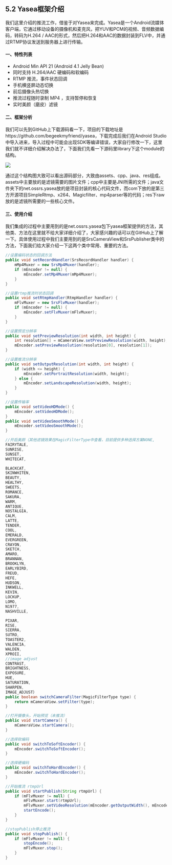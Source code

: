 ## 5.2 Yasea框架介绍

我们这里介绍的推流工作，借鉴于对Yasea来完成。Yasea是一个Android流媒体客户端，它通过移动设备的摄像机和麦克风，把YUV和PCM的视频、音频数据编码，转码为H.264 / AAC的形式，然后把H.264和AAC的数据封装到FLV中，并通过RTMP协议发送到服务器上进行传输。

#### 一、特性列表

* Android Min API 21 \(Android 4.1 Jelly Bean\)
* 同时支持 H.264/AAC 硬编码和软编码
* RTMP 推流，事件状态回调
* 手机横竖屏动态切换
* 前后摄像头热切换
* 推流过程随时录制 MP4 ，支持暂停和恢复
* 实时美颜（磨皮）滤镜

#### 二、框架分析

我们可以先到GitHub上下载源码看一下，项目的下载地址是https://github.com/begeekmyfriend/yasea，下载完成后我们在Android Studio中导入进来，导入过程中可能会出现SDK等编译错误，大家自行修改一下，这里我们就不详细介绍解决办法了，下面我们先看一下源码里library下这个module的结构。

![](/assets/图5.2-1.png)

通过这个结构图大致可以看出源码部分，大致由assets、cpp、java、res组成。assets中主要放的是滤镜需要的图片文件；cpp中主要是JNI所需的文件；java文件夹下的net.ossrs.yasea放的是项目封装的核心代码文件，而com下放的是第三方开源项目SimpleRtmp、x264、Magicfilter、mp4parser等的代码；res下raw放的是滤镜所需要的一些核心文件。

#### 三、使用介绍

我们集成的过程中主要用到的是net.ossrs.yasea包下yasea框架提供的方法，其他类、方法在这里就不给大家详细介绍了，大家感兴趣的话可以在GitHub上了解一下。具体使用过程中我们主要用到的是SrsCameraView和SrsPublisher类中的方法，下面我们给大家介绍一下这两个类中常用、重要的方法。

```java
//设置编码状态的回调方法
public void setRecordHandler(SrsRecordHandler handler) {
    mMp4Muxer = new SrsMp4Muxer(handler);
    if (mEncoder != null) {
        mEncoder.setMp4Muxer(mMp4Muxer);
    }
}
```

```java
//设置rtmp推流时状态回调
public void setRtmpHandler(RtmpHandler handler) {
    mFlvMuxer = new SrsFlvMuxer(handler);
    if (mEncoder != null) {
        mEncoder.setFlvMuxer(mFlvMuxer);
    }
}
```

```java
//设置预览分辨率
public void setPreviewResolution(int width, int height) {
    int resolution[] = mCameraView.setPreviewResolution(width, height);
    mEncoder.setPreviewResolution(resolution[0], resolution[1]);
}
```

```java
//设置推流分辨率
public void setOutputResolution(int width, int height) {
    if (width <= height) {
        mEncoder.setPortraitResolution(width, height);
    } else {
        mEncoder.setLandscapeResolution(width, height);
    }
}
```

```java
//设置传输率
public void setVideoHDMode() {
    mEncoder.setVideoHDMode();
}
public void setVideoSmoothMode() {
    mEncoder.setVideoSmoothMode();
}
```

```java
//开启美颜（其他滤镜效果在MagicFilterType中查看，目前提供多种选择方案NONE,FAIRYTALE,SUNRISE,SUNSET,WHITECAT,
BLACKCAT,SKINWHITEN,BEAUTY,HEALTHY,SWEETS,ROMANCE,SAKURA,WARM,ANTIQUE,NOSTALGIA,CALM,LATTE,TENDER,COOL,EMERALD,
EVERGREEN,CRAYON,SKETCH,AMARO,BRANNAN,BROOKLYN,EARLYBIRD,FREUD,HEFE,HUDSON,INKWELL,KEVIN,LOCKUP,LOMO,N1977,NASHVILLE,
PIXAR,RISE,SIERRA,SUTRO,TOASTER2,VALENCIA,WALDEN,XPROII,//image adjustCONTRAST,BRIGHTNESS,EXPOSURE,HUE,SATURATION,
SHARPEN,IMAGE_ADJUST）
public boolean switchCameraFilter(MagicFilterType type) {
    return mCameraView.setFilter(type);
}
```

```java
//打开摄像头，开始预览（未推流）
public void startCamera() {
    mCameraView.startCamera();
}
```

```java
//选择软编码
public void switchToSoftEncoder() {
    mEncoder.switchToSoftEncoder();
}
```

```java
//选择硬编码
public void switchToHardEncoder() {
    mEncoder.switchToHardEncoder();
}
```

```java
//开始推流 rtmpUrl
public void startPublish(String rtmpUrl) {
    if (mFlvMuxer != null) {
        mFlvMuxer.start(rtmpUrl);
        mFlvMuxer.setVideoResolution(mEncoder.getOutputWidth(), mEncoder.getOutputHeight());
        startEncode();
    }
}
```

```java
//stopPublish停止推流 
public void stopPublish() {
    if (mFlvMuxer != null) {
        stopEncode();
        mFlvMuxer.stop();
    }
}
```



